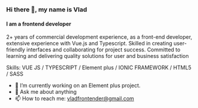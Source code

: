 ### Hi there 👋, my name is Vlad
#### I am a frontend developer
2+ years of commercial development experience, as a front-end developer, extensive experience with Vue.js and Typescript. Skilled in creating user-friendly interfaces and collaborating for project success. Committed to learning and delivering quality solutions for user and business satisfaction

Skills: VUE JS / TYPESCRIPT / Element plus / IONIC FRAMEWORK / HTML5 / SASS

- 🔭 I’m currently working on an Element plus project. 
- 💬 Ask me about anything 
- 📫 How to reach me: vladfrontender@gmail.com 


